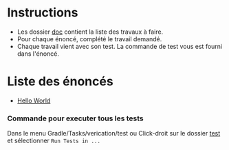 # Instructions
* Les dossier [doc](/doc) contient la liste des travaux à faire.
* Pour chaque énoncé, complété le travail demandé.
* Chaque travail vient avec son test. La commande de test vous est fourni dans l'énoncé.

# Liste des énoncés
* [Hello World](doc/Hello%20World.md)

### Commande pour executer tous les tests
Dans le menu Gradle/Tasks/verication/test
ou
Click-droit sur le dossier [test](/src/test) et sélectionner `Run Tests in ...`